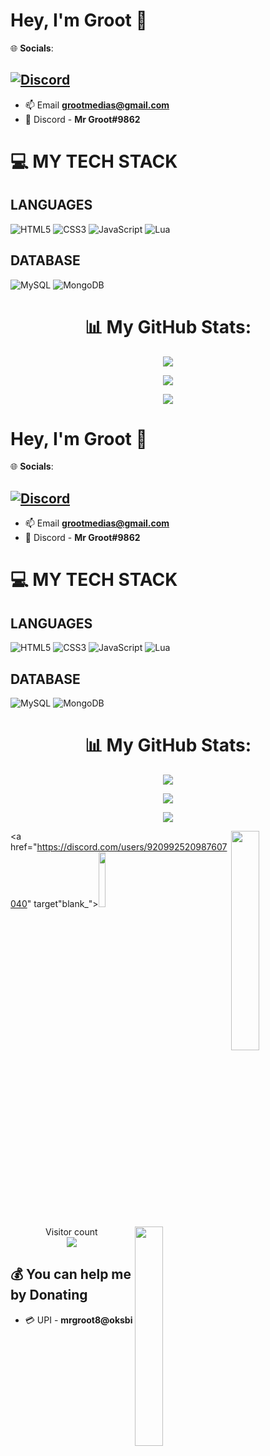 # Hey, I'm Groot 👋


🌐 **Socials**:

[![Discord](https://img.shields.io/badge/Discord-%237289DA.svg?logo=discord&logoColor=white)](htttps://discord.gg/https://https://discord.gg/Nm5FSxK2gv)
---

- 📫 Email **grootmedias@gmail.com**
- 🤖 Discord - **Mr Groot#9862**

# 💻 **MY TECH STACK**

## **LANGUAGES**

![HTML5](https://img.shields.io/badge/html5-%23E34F26.svg?style=for-the-badge&logo=html5&logoColor=white) ![CSS3](https://img.shields.io/badge/css3-%231572B6.svg?style=for-the-badge&logo=css3&logoColor=white) ![JavaScript](https://img.shields.io/badge/javascript-%23323330.svg?style=for-the-badge&logo=javascript&logoColor=%23F7DF1E) ![Lua](https://img.shields.io/badge/lua-%232C2D72.svg?style=for-the-badge&logo=lua&logoColor=white)


## **DATABASE**

![MySQL](https://img.shields.io/badge/mysql-%2300f.svg?style=for-the-badge&logo=mysql&logoColor=white) ![MongoDB](https://img.shields.io/badge/MongoDB-%234ea94b.svg?style=for-the-badge&logo=mongodb&logoColor=white)




<p align="center">
        <h1 align="center" >📊 My GitHub Stats:</h1>
      </p>

<p align="center"> 
        <img src="https://github-readme-stats.vercel.app/api?username=MrGrootx&theme=dark&hide_border=false&include_all_commits=false&count_private=false" />
      </p>
<p align="center"> 
        <img src="https://github-readme-streak-stats.herokuapp.com/?user=MrGrootx&theme=dark&hide_border=false" />
      </p>
<p align="center"> 
        <img src="https://github-readme-stats.vercel.app/api/top-langs/?username=MrGrootx&theme=dark&hide_border=false&include_all_commits=false&count_private=false&layout=compact" />
      </p>

 # Hey, I'm Groot 👋


🌐 **Socials**:

[![Discord](https://img.shields.io/badge/Discord-%237289DA.svg?logo=discord&logoColor=white)](htttps://discord.gg/https://https://discord.gg/Nm5FSxK2gv)
---

- 📫 Email **grootmedias@gmail.com**
- 🤖 Discord - **Mr Groot#9862**

# 💻 **MY TECH STACK**

## **LANGUAGES**

![HTML5](https://img.shields.io/badge/html5-%23E34F26.svg?style=for-the-badge&logo=html5&logoColor=white) ![CSS3](https://img.shields.io/badge/css3-%231572B6.svg?style=for-the-badge&logo=css3&logoColor=white) ![JavaScript](https://img.shields.io/badge/javascript-%23323330.svg?style=for-the-badge&logo=javascript&logoColor=%23F7DF1E) ![Lua](https://img.shields.io/badge/lua-%232C2D72.svg?style=for-the-badge&logo=lua&logoColor=white)


## **DATABASE**

![MySQL](https://img.shields.io/badge/mysql-%2300f.svg?style=for-the-badge&logo=mysql&logoColor=white) ![MongoDB](https://img.shields.io/badge/MongoDB-%234ea94b.svg?style=for-the-badge&logo=mongodb&logoColor=white)




<p align="center">
        <h1 align="center" >📊 My GitHub Stats:</h1>
      </p>

<p align="center"> 
        <img src="https://github-readme-stats.vercel.app/api?username=MrGrootx&theme=dark&hide_border=false&include_all_commits=false&count_private=false" />
      </p>
<p align="center"> 
        <img src="https://github-readme-streak-stats.herokuapp.com/?user=MrGrootx&theme=dark&hide_border=false" />
      </p>
<p align="center"> 
        <img src="https://github-readme-stats.vercel.app/api/top-langs/?username=MrGrootx&theme=dark&hide_border=false&include_all_commits=false&count_private=false&layout=compact" />
      </p>



<img width="30%" align="right" src="https://luppufy-api.onrender.com/member/920992520987607040">

 <a href="https://discord.com/users/920992520987607040" target"blank_"><img width="15%" src="https://img.shields.io/badge/Discord%20-030303.svg?&style=for-the-badge&logo=discord&logoColor=white"></a>     


<img width="30%" align="right" src="https://luppufy-api.onrender.com/member/136619876407050240">

<p align="center"> 
  Visitor count<br>
  <img src="https://profile-counter.glitch.me/MrGrootx/count.svg" />
</p>


  ## 💰 **You can help me by Donating**
- 💳 UPI - **mrgroot8@oksbi**






